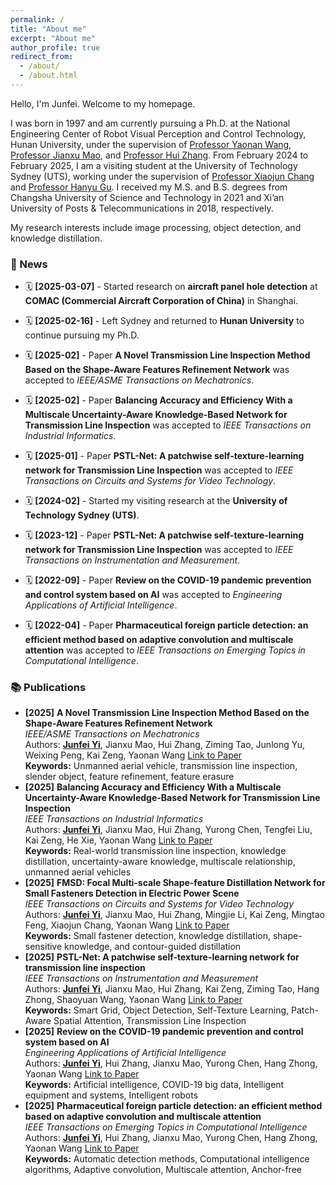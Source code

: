 ```yaml
---
permalink: /
title: "About me"
excerpt: "About me"
author_profile: true
redirect_from: 
  - /about/ 
  - /about.html
---
```


Hello, I'm Junfei. Welcome to my homepage.

I was born in 1997 and am currently pursuing a Ph.D. at the National Engineering Center of Robot Visual Perception and Control Technology, Hunan University, under the supervision of [Professor Yaonan Wang](https://eeit.hnu.edu.cn/info/1277/4490.htm), [Professor Jianxu Mao](https://eeit.hnu.edu.cn/info/1404/4625.htm), and [Professor Hui Zhang](https://robotics.hnu.edu.cn/info/1071/1538.htm). From February 2024 to February 2025, I am a visiting student at the University of Technology Sydney (UTS), working under the supervision of [Professor Xiaojun Chang](https://www.xiaojun.ai/) and [Professor Hanyu Gu](https://profiles.uts.edu.au/Hanyu.Gu). I received my M.S. and B.S. degrees from Changsha University of Science and Technology in 2021 and Xi’an University of Posts & Telecommunications in 2018, respectively.  

My research interests include image processing,  object detection, and knowledge distillation.

### 📢 News  

<div class="news-section">  
 
- 🗓️ **[2025-03-07]** - <span style="font-size: 14px;">Started research on **aircraft panel hole detection** at **COMAC (Commercial Aircraft Corporation of China)** in Shanghai.</span>  

- 🗓️ **[2025-02-16]** - <span style="font-size: 14px;">Left Sydney and returned to **Hunan University** to continue pursuing my Ph.D.</span>  

- 🗓️ **[2025-02]** - <span style="font-size: 14px;">Paper **A Novel Transmission Line Inspection Method Based on the Shape-Aware Features Refinement Network** was accepted to *IEEE/ASME Transactions on Mechatronics*.</span>  

- 🗓️ **[2025-02]** - <span style="font-size: 14px;">Paper **Balancing Accuracy and Efficiency With a Multiscale Uncertainty-Aware Knowledge-Based Network for Transmission Line Inspection** was accepted to *IEEE Transactions on Industrial Informatics*.</span>  

- 🗓️ **[2025-01]** - <span style="font-size: 14px;">Paper **PSTL-Net: A patchwise self-texture-learning network for Transmission Line Inspection** was accepted to *IEEE Transactions on Circuits and Systems for Video Technology*.</span>  

- 🗓️ **[2024-02]** - <span style="font-size: 14px;">Started my visiting research at the **University of Technology Sydney (UTS)**.</span>  

- 🗓️ **[2023-12]** - <span style="font-size: 14px;">Paper **PSTL-Net: A patchwise self-texture-learning network for Transmission Line Inspection** was accepted to *IEEE Transactions on Instrumentation and Measurement*.</span>  

- 🗓️ **[2022-09]** - <span style="font-size: 14px;">Paper **Review on the COVID-19 pandemic prevention and control system based on AI** was accepted to *Engineering Applications of Artificial Intelligence*.</span>  

- 🗓️ **[2022-04]** - <span style="font-size: 14px;">Paper **Pharmaceutical foreign particle detection: an efficient method based on adaptive convolution and multiscale attention** was accepted to *IEEE Transactions on Emerging Topics in Computational Intelligence*.</span>  

</div>



### 📚 Publications  
- **[2025]** **A Novel Transmission Line Inspection Method Based on the Shape-Aware Features Refinement Network**  
  *IEEE/ASME Transactions on Mechatronics*  
  Authors: **<u>Junfei Yi</u>**, Jianxu Mao, Hui Zhang, Ziming Tao, Junlong Yu, Weixing Peng, Kai Zeng, Yaonan Wang
  [Link to Paper](https://ieeexplore.ieee.org/abstract/document/10887538/)  
  **Keywords:** Unmanned aerial vehicle, transmission line inspection, slender object, feature refinement, feature erasure
- **[2025]** **Balancing Accuracy and Efficiency With a Multiscale Uncertainty-Aware Knowledge-Based Network for Transmission Line Inspection**  
  *IEEE Transactions on Industrial Informatics*  
  Authors: **<u>Junfei Yi</u>**, Jianxu Mao, Hui Zhang, Yurong Chen, Tengfei Liu, Kai Zeng, He Xie, Yaonan Wang
  [Link to Paper](https://ieeexplore.ieee.org/abstract/document/10841846/)  
  **Keywords:** Real-world transmission line inspection, knowledge distillation, uncertainty-aware knowledge, multiscale relationship, unmanned aerial vehicles
- **[2025]** **FMSD: Focal Multi-scale Shape-feature Distillation Network for Small Fasteners Detection in Electric Power Scene**  
  *IEEE Transactions on Circuits and Systems for Video Technology*  
  Authors: **<u>Junfei Yi</u>**, Jianxu Mao, Hui Zhang, Mingjie Li, Kai Zeng, Mingtao Feng, Xiaojun Chang, Yaonan Wang
  [Link to Paper](https://ieeexplore.ieee.org/abstract/document/10731891)  
  **Keywords:** Small fastener detection, knowledge distillation, shape-sensitive knowledge, and contour-guided distillation
- **[2025]** **PSTL-Net: A patchwise self-texture-learning network for transmission line inspection**  
  *IEEE Transactions on Instrumentation and Measurement*  
  Authors: **<u>Junfei Yi</u>**, Jianxu Mao, Hui Zhang, Kai Zeng, Ziming Tao, Hang Zhong, Shaoyuan Wang, Yaonan Wang
  [Link to Paper](https://ieeexplore.ieee.org/abstract/document/10375333)  
  **Keywords:** Smart Grid, Object Detection, Self-Texture Learning, Patch-Aware Spatial Attention, Transmission Line Inspection
- **[2025]** **Review on the COVID-19 pandemic prevention and control system based on AI**  
  *Engineering Applications of Artificial Intelligence*  
  Authors: **<u>Junfei Yi</u>**, Hui Zhang, Jianxu Mao, Yurong Chen, Hang Zhong, Yaonan Wang
  [Link to Paper](https://www.sciencedirect.com/science/article/pii/S0952197622002858)  
  **Keywords:** Artificial intelligence, COVID-19 big data, Intelligent equipment and systems, Intelligent robots
- **[2025]** **Pharmaceutical foreign particle detection: an efficient method based on adaptive convolution and multiscale attention**  
  *IEEE Transactions on Emerging Topics in Computational Intelligence*  
  Authors: **<u>Junfei Yi</u>**, Hui Zhang, Jianxu Mao, Yurong Chen, Hang Zhong, Yaonan Wang
  [Link to Paper](https://ieeexplore.ieee.org/abstract/document/9756199/)  
  **Keywords:** Automatic detection methods, Computational intelligence algorithms, Adaptive convolution, Multiscale attention, Anchor-free

